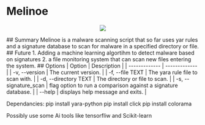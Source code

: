 # Melinoe
<p align="center">
    <img src="![new](https://github.com/user-attachments/assets/12f63fdb-bfee-404a-afe1-f86ad76d1e91">
</p>
## Summary
Melinoe is a malware scanning script that so far uses yar rules and a signature database to scan for malware in a specified directory or file.
## Future
1. Adding a machine learning algortihm to detect malware based on signatures  
2. a file monitoring system that can scan new files entering the system.
## Options
| Option  | Description |
| ------------- | ------------- |
| -v, --version | The current version. |
| -f, --file TEXT | The yara rule file to scan with. |
| -d, --directory TEXT |  The directory or file to scan. |
| -s, --signature_scan | flag option to run a comparison against a signature database. |
| --help | displays help message and exits. |

Dependancies:
pip install yara-python
pip install click
pip install colorama



Possibly use some Ai tools like tensorfliw and Scikit-learn
